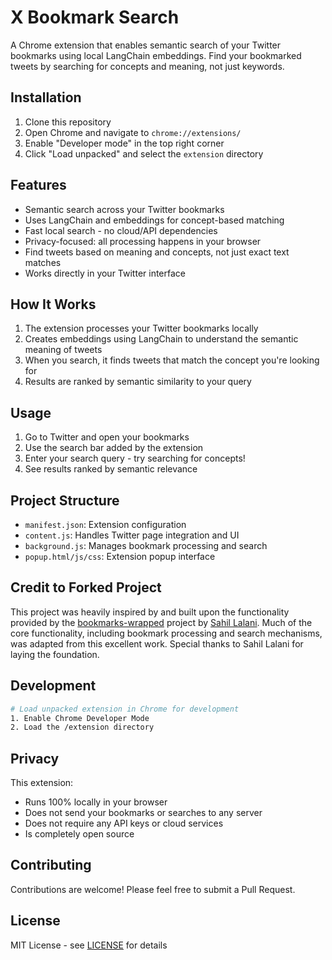 # X Bookmark Search

A Chrome extension that enables semantic search of your Twitter bookmarks using local LangChain embeddings. Find your bookmarked tweets by searching for concepts and meaning, not just keywords.

## Installation

1. Clone this repository
2. Open Chrome and navigate to `chrome://extensions/`
3. Enable "Developer mode" in the top right corner
4. Click "Load unpacked" and select the `extension` directory

## Features

- Semantic search across your Twitter bookmarks
- Uses LangChain and embeddings for concept-based matching
- Fast local search - no cloud/API dependencies
- Privacy-focused: all processing happens in your browser
- Find tweets based on meaning and concepts, not just exact text matches
- Works directly in your Twitter interface

## How It Works

1. The extension processes your Twitter bookmarks locally
2. Creates embeddings using LangChain to understand the semantic meaning of tweets
3. When you search, it finds tweets that match the concept you're looking for
4. Results are ranked by semantic similarity to your query

## Usage

1. Go to Twitter and open your bookmarks
2. Use the search bar added by the extension
3. Enter your search query - try searching for concepts!
4. See results ranked by semantic relevance

## Project Structure

- `manifest.json`: Extension configuration
- `content.js`: Handles Twitter page integration and UI
- `background.js`: Manages bookmark processing and search
- `popup.html/js/css`: Extension popup interface

## Credit to Forked Project

This project was heavily inspired by and built upon the functionality provided by the [bookmarks-wrapped](https://github.com/sahil-lalani/bookmarks-wrapped) project by [Sahil Lalani](https://github.com/sahil-lalani). Much of the core functionality, including bookmark processing and search mechanisms, was adapted from this excellent work. Special thanks to Sahil Lalani for laying the foundation.

## Development

```bash
# Load unpacked extension in Chrome for development
1. Enable Chrome Developer Mode
2. Load the /extension directory
```

## Privacy

This extension:
- Runs 100% locally in your browser
- Does not send your bookmarks or searches to any server
- Does not require any API keys or cloud services
- Is completely open source

## Contributing

Contributions are welcome! Please feel free to submit a Pull Request.

## License

MIT License - see [LICENSE](LICENSE) for details
